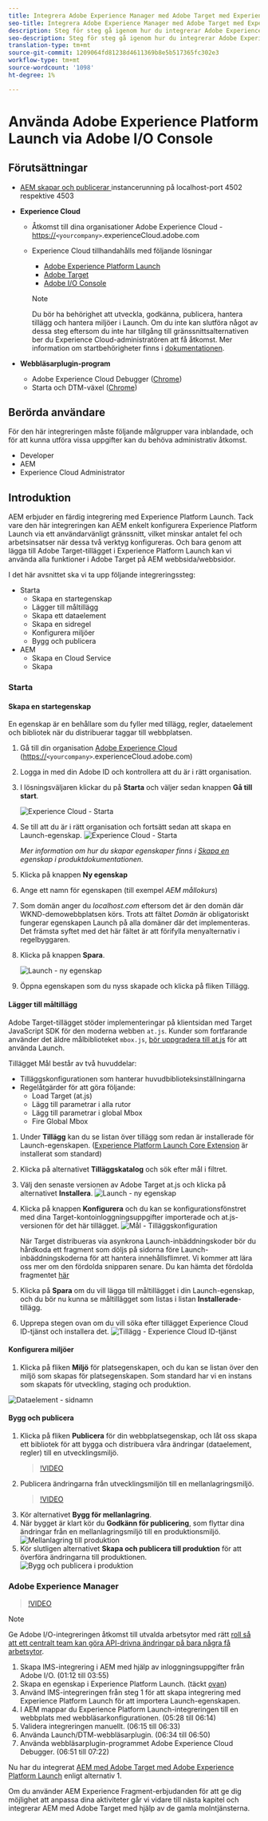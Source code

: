```yaml
---
title: Integrera Adobe Experience Manager med Adobe Target med Experience Platform Launch och Adobe I/O
seo-title: Integrera Adobe Experience Manager med Adobe Target med Experience Platform Launch och Adobe I/O
description: Steg för steg gå igenom hur du integrerar Adobe Experience Manager med Adobe Target med Experience Platform Launch och Adobe I/O
seo-description: Steg för steg gå igenom hur du integrerar Adobe Experience Manager med Adobe Target med Experience Platform Launch och Adobe I/O
translation-type: tm+mt
source-git-commit: 1209064fd81238d4611369b8e5b517365fc302e3
workflow-type: tm+mt
source-wordcount: '1098'
ht-degree: 1%

---
```



# Använda Adobe Experience Platform Launch via Adobe I/O Console

## Förutsättningar

* [AEM skapar och publicerar ](./implementation.md#set-up-aem) instancerunning på localhost-port 4502 respektive 4503
* **Experience Cloud**
   * Åtkomst till dina organisationer Adobe Experience Cloud - <https://>`<yourcompany>`.experienceCloud.adobe.com
   * Experience Cloud tillhandahålls med följande lösningar
      * [Adobe Experience Platform Launch](https://experiencecloud.adobe.com)
      * [Adobe Target](https://experiencecloud.adobe.com)
      * [Adobe I/O Console](https://console.adobe.io)

      >[!NOTE]
      >Du bör ha behörighet att utveckla, godkänna, publicera, hantera tillägg och hantera miljöer i Launch. Om du inte kan slutföra något av dessa steg eftersom du inte har tillgång till gränssnittsalternativen ber du Experience Cloud-administratören att få åtkomst. Mer information om startbehörigheter finns i [dokumentationen](https://docs.adobelaunch.com/administration/user-permissions).


* **Webbläsarplugin-program**
   * Adobe Experience Cloud Debugger ([Chrome](https://chrome.google.com/webstore/detail/adobe-experience-cloud-de/ocdmogmohccmeicdhlhhgepeaijenapj))
   * Starta och DTM-växel ([Chrome](https://chrome.google.com/webstore/detail/launch-and-dtm-switch/nlgdemkdapolikbjimjajpmonpbpmipk))

## Berörda användare

För den här integreringen måste följande målgrupper vara inblandade, och för att kunna utföra vissa uppgifter kan du behöva administrativ åtkomst.

* Developer
* AEM
* Experience Cloud Administrator

## Introduktion

AEM erbjuder en färdig integrering med Experience Platform Launch. Tack vare den här integreringen kan AEM enkelt konfigurera Experience Platform Launch via ett användarvänligt gränssnitt, vilket minskar antalet fel och arbetsinsatser när dessa två verktyg konfigureras. Och bara genom att lägga till Adobe Target-tillägget i Experience Platform Launch kan vi använda alla funktioner i Adobe Target på AEM webbsida/webbsidor.

I det här avsnittet ska vi ta upp följande integreringssteg:

* Starta
   * Skapa en startegenskap
   * Lägger till måltillägg
   * Skapa ett dataelement
   * Skapa en sidregel
   * Konfigurera miljöer
   * Bygg och publicera
* AEM
   * Skapa en Cloud Service
   * Skapa

### Starta

#### Skapa en startegenskap

En egenskap är en behållare som du fyller med tillägg, regler, dataelement och bibliotek när du distribuerar taggar till webbplatsen.

1. Gå till din organisation [Adobe Experience Cloud](https://experiencecloud.adobe.com/) (<https://>`<yourcompany>`.experienceCloud.adobe.com)
2. Logga in med din Adobe ID och kontrollera att du är i rätt organisation.
3. I lösningsväljaren klickar du på **Starta** och väljer sedan knappen **Gå till start**.

   ![Experience Cloud - Starta](assets/using-launch-adobe-io/exc-cloud-launch.png)

4. Se till att du är i rätt organisation och fortsätt sedan att skapa en Launch-egenskap.
   ![Experience Cloud - Starta](assets/using-launch-adobe-io/launch-create-property.png)

   *Mer information om hur du skapar egenskaper finns i  [Skapa en ](https://docs.adobelaunch.com/administration/companies-and-properties#create-a-property) egenskap i produktdokumentationen.*
5. Klicka på knappen **Ny egenskap**
6. Ange ett namn för egenskapen (till exempel *AEM mållokurs*)
7. Som domän anger du *localhost.com* eftersom det är den domän där WKND-demowebbplatsen körs. Trots att fältet *Domän* är obligatoriskt fungerar egenskapen Launch på alla domäner där det implementeras. Det främsta syftet med det här fältet är att förifylla menyalternativ i regelbyggaren.
8. Klicka på knappen **Spara**.

   ![Launch - ny egenskap](assets/using-launch-adobe-io/exc-launch-property.png)

9. Öppna egenskapen som du nyss skapade och klicka på fliken Tillägg.

#### Lägger till måltillägg

Adobe Target-tillägget stöder implementeringar på klientsidan med Target JavaScript SDK för den moderna webben `at.js`. Kunder som fortfarande använder det äldre målbiblioteket `mbox.js`, [bör uppgradera till at.js](https://docs.adobe.com/content/help/en/target/using/implement-target/client-side/upgrading-from-atjs-1x-to-atjs-20.html) för att använda Launch.

Tillägget Mål består av två huvuddelar:

* Tilläggskonfigurationen som hanterar huvudbiblioteksinställningarna
* Regelåtgärder för att göra följande:
   * Load Target (at.js)
   * Lägg till parametrar i alla rutor
   * Lägg till parametrar i global Mbox
   * Fire Global Mbox

1. Under **Tillägg** kan du se listan över tillägg som redan är installerade för Launch-egenskapen. ([Experience Platform Launch Core Extension](https://exchange.adobe.com/experiencecloud.details.100223.adobe-launch-core-extension.html) är installerat som standard)
2. Klicka på alternativet **Tilläggskatalog** och sök efter mål i filtret.
3. Välj den senaste versionen av Adobe Target at.js och klicka på alternativet **Installera**.
   ![Launch - ny egenskap](assets/using-launch-adobe-io/launch-target-extension.png)

4. Klicka på knappen **Konfigurera** och du kan se konfigurationsfönstret med dina Target-kontoinloggningsuppgifter importerade och at.js-versionen för det här tillägget.
   ![Mål - Tilläggskonfiguration](assets/using-launch-adobe-io/launch-target-extension-2.png)

   När Target distribueras via asynkrona Launch-inbäddningskoder bör du hårdkoda ett fragment som döljs på sidorna före Launch-inbäddningskoderna för att hantera innehållsflimret. Vi kommer att lära oss mer om den fördolda snipparen senare. Du kan hämta det fördolda fragmentet [här](assets/using-launch-adobe-io/prehiding.js)

5. Klicka på **Spara** om du vill lägga till måltillägget i din Launch-egenskap, och du bör nu kunna se måltillägget som listas i listan **Installerade**-tillägg.

6. Upprepa stegen ovan om du vill söka efter tillägget Experience Cloud ID-tjänst och installera det.
   ![Tillägg - Experience Cloud ID-tjänst](assets/using-launch-adobe-io/launch-extension-experience-cloud.png)

#### Konfigurera miljöer

1. Klicka på fliken **Miljö** för platsegenskapen, och du kan se listan över den miljö som skapas för platsegenskapen. Som standard har vi en instans som skapats för utveckling, staging och produktion.

![Dataelement - sidnamn](assets/using-launch-adobe-io/launch-environment-setup.png)

#### Bygg och publicera

1. Klicka på fliken **Publicera** för din webbplatsegenskap, och låt oss skapa ett bibliotek för att bygga och distribuera våra ändringar (dataelement, regler) till en utvecklingsmiljö.
   >[!VIDEO](https://video.tv.adobe.com/v/28412?quality=12&learn=on)
2. Publicera ändringarna från utvecklingsmiljön till en mellanlagringsmiljö.
   >[!VIDEO](https://video.tv.adobe.com/v/28419?quality=12&learn=on)
3. Kör alternativet **Bygg för mellanlagring**.
4. När bygget är klart kör du **Godkänn för publicering**, som flyttar dina ändringar från en mellanlagringsmiljö till en produktionsmiljö.
   ![Mellanlagring till produktion](assets/using-launch-adobe-io/build-staging.png)
5. Kör slutligen alternativet **Skapa och publicera till produktion** för att överföra ändringarna till produktionen.
   ![Bygg och publicera i produktion](assets/using-launch-adobe-io/build-and-publish.png)

### Adobe Experience Manager

>[!VIDEO](https://video.tv.adobe.com/v/28416?quality=12&learn=on)

>[!NOTE]
>
> Ge Adobe I/O-integreringen åtkomst till utvalda arbetsytor med rätt [roll så att ett centralt team kan göra API-drivna ändringar på bara några få arbetsytor](https://docs.adobe.com/content/help/en/target/using/administer/manage-users/enterprise/configure-adobe-io-integration.html).

1. Skapa IMS-integrering i AEM med hjälp av inloggningsuppgifter från Adobe I/O. (01:12 till 03:55)
2. Skapa en egenskap i Experience Platform Launch. (täckt [ovan](#create-launch-property))
3. Använd IMS-integreringen från steg 1 för att skapa integrering med Experience Platform Launch för att importera Launch-egenskapen.
4. I AEM mappar du Experience Platform Launch-integreringen till en webbplats med webbläsarkonfigurationen. (05:28 till 06:14)
5. Validera integreringen manuellt. (06:15 till 06:33)
6. Använda Launch/DTM-webbläsarplugin. (06:34 till 06:50)
7. Använda webbläsarplugin-programmet Adobe Experience Cloud Debugger. (06:51 till 07:22)

Nu har du integrerat [AEM med Adobe Target med Adobe Experience Platform Launch](./using-aem-cloud-services.md#integrating-aem-target-options) enligt alternativ 1.

Om du använder AEM Experience Fragment-erbjudanden för att ge dig möjlighet att anpassa dina aktiviteter går vi vidare till nästa kapitel och integrerar AEM med Adobe Target med hjälp av de gamla molntjänsterna.
